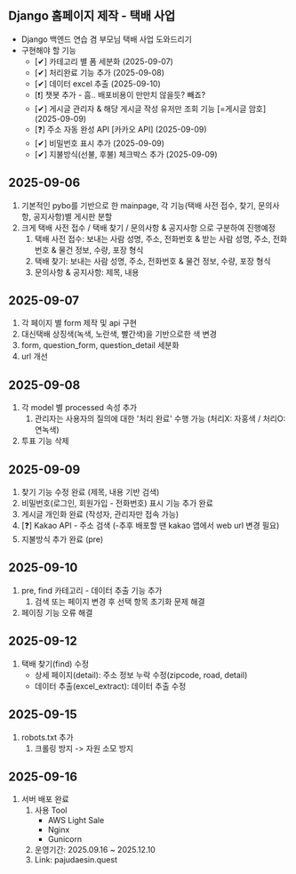 ## Django 홈페이지 제작 - 택배 사업 ##
- Django 백엔드 연습 겸 부모님 택배 사업 도와드리기
- 구현해야 할 기능
    - [✔] 카테고리 별 폼 세분화 (2025-09-07)
    - [✔] 처리완료 기능 추가 (2025-09-08)
    - [✔] 데이터 excel 추출 (2025-09-10)
    - [❗] 챗봇 추가 - 흠.. 배포비용이 만만치 않을듯? 빼죠?
    - [✔] 게시글 관리자 & 해당 게시글 작성 유저만 조회 기능 [=게시글 암호] (2025-09-09)
    - [❓] 주소 자동 완성 API [카카오 API] (2025-09-09)
    - [✔] 비밀번호 표시 추가 (2025-09-09)
    - [✔] 지불방식(선불, 후불) 체크박스 추가 (2025-09-09)

## 2025-09-06 ##
1. 기본적인 pybo를 기반으로 한 mainpage, 각 기능(택배 사전 접수, 찾기, 문의사항, 공지사항)별 게시판 분할
2. 크게 택배 사전 접수 / 택배 찾기 / 문의사항 & 공지사항 으로 구분하여 진행예정
    1. 택배 사전 접수: 보내는 사람 성명, 주소, 전화번호 & 받는 사람 성명, 주소, 전화번호 & 물건 정보, 수량, 포장 형식
    2. 택배 찾기: 보내는 사람 성명, 주소, 전화번호 & 물건 정보, 수량, 포장 형식
    3. 문의사항 & 공지사항: 제목, 내용

## 2025-09-07 ##
1. 각 페이지 별 form 제작 및 api 구현
2. 대신택배 상징색(녹색, 노란색, 빨간색)을 기반으로한 색 변경
3. form, question_form, question_detail 세분화
4. url 개선

## 2025-09-08 ##
1. 각 model 별 processed 속성 추가
    1. 관리자는 사용자의 질의에 대한 '처리 완료' 수행 가능 (처리X: 자홍색 / 처리O: 연녹색)
2. 투표 기능 삭제 

## 2025-09-09 ##
1. 찾기 기능 수정 완료 (제목, 내용 기반 검색)
2. 비밀번호(로그인, 회원가입 - 전화번호) 표시 기능 추가 완료
3. 게시글 개인화 완료 (작성자, 관리자만 접속 가능)
4. [❓] Kakao API - 주소 검색 (-추후 배포할 땐 kakao 앱에서 web url 변경 필요)
5. 지불방식 추가 완료 (pre)

## 2025-09-10 ##
1. pre, find 카테고리 - 데이터 추출 기능 추가
    1. 검색 또는 페이지 변경 후 선택 항목 초기화 문제 해결
2. 페이징 기능 오류 해결

## 2025-09-12 ##
1. 택배 찾기(find) 수정
    - 상세 페이지(detail): 주소 정보 누락 수정(zipcode, road, detail)
    - 데이터 추출(excel_extract): 데이터 추출 수정

## 2025-09-15 ##
1. robots.txt 추가
    1. 크롤링 방지 -> 자원 소모 방지

## 2025-09-16 ##
1. 서버 배포 완료
    1. 사용 Tool 
        - AWS Light Sale
        - Nginx
        - Gunicorn
    2. 운영기간: 2025.09.16 ~ 2025.12.10
    3. Link: pajudaesin.quest